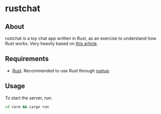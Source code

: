 # rustchat

## About
rustchat is a toy chat app written in Rust, as an exercise to understand how Rust works. Very heavily based on [this article](https://outcrawl.com/rust-react-realtime-chat).

## Requirements
- [Rust](https://www.rust-lang.org/). Recommended to use Rust through [rustup](https://rustup.rs/).

## Usage
To start the server, run:
```sh
cd core && cargo run
```
